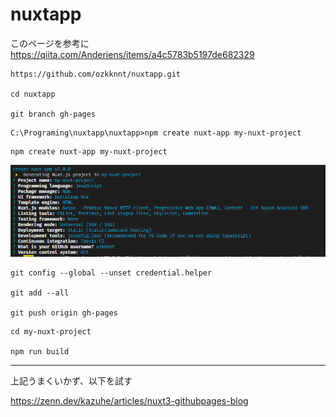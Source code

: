 # nuxtapp
このページを参考に
https://qiita.com/Anderiens/items/a4c5783b5197de682329

```
https://github.com/ozkknnt/nuxtapp.git

cd nuxtapp

git branch gh-pages

```
```
C:\Programing\nuxtapp\nuxtapp>npm create nuxt-app my-nuxt-project
```

```
npm create nuxt-app my-nuxt-project
```
![](2022-12-06-13-56-14.png)

```
git config --global --unset credential.helper

git add --all

git push origin gh-pages
```

```
cd my-nuxt-project

npm run build
```



--------------
上記うまくいかず、以下を試す

https://zenn.dev/kazuhe/articles/nuxt3-githubpages-blog
